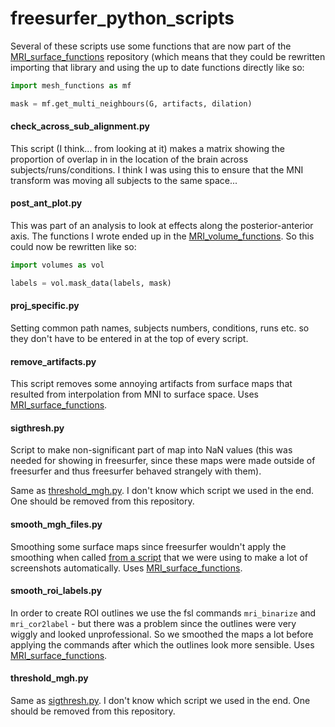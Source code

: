 # freesurfer_python_scripts

Several of these scripts use some functions that are now part of the
[MRI_surface_functions](https://github.com/Goffaux-Lab/MRI_surface_functions)
repository (which means that they could be rewritten importing that library and
using the up to date functions directly like so:

```python
import mesh_functions as mf

mask = mf.get_multi_neighbours(G, artifacts, dilation)
```

#### check_across_sub_alignment.py
This script (I think... from looking at it) makes a matrix showing the
proportion of overlap in in the location of the brain across
subjects/runs/conditions. I think I was using this to ensure that the MNI
transform was moving all subjects to the same space...

#### post_ant_plot.py
This was part of an analysis to look at effects along the posterior-anterior
axis. The functions I wrote ended up in the
[MRI_volume_functions](https://github.com/Goffaux-Lab/MRI_volume_functions).
So this could now be rewritten like so: 

```python
import volumes as vol

labels = vol.mask_data(labels, mask)
```

#### proj_specific.py
Setting common path names, subjects numbers, conditions, runs etc. so they
don't have to be entered in at the top of every script.

#### remove_artifacts.py
This script removes some annoying artifacts from surface maps that resulted
from interpolation from MNI to surface space. 
Uses [MRI_surface_functions](https://github.com/Goffaux-Lab/MRI_surface_functions).

#### sigthresh.py
Script to make non-significant part of map into NaN values (this was needed for
showing in freesurfer, since these maps were made outside of freesurfer and
thus freesurfer behaved strangely with them).

Same as
[threshold_mgh.py](https://github.com/Goffaux-Lab/freesurfer_python_scripts#threshold_mghpy).
I don't know which script we used in the end. One should be removed from this
repository.

#### smooth_mgh_files.py
Smoothing some surface maps since freesurfer wouldn't apply the smoothing when
called [from a script](https://github.com/Goffaux-Lab/freesurfer_bash_scripts/blob/main/screenshots.sh)
that we were using to make a lot of screenshots automatically.
Uses [MRI_surface_functions](https://github.com/Goffaux-Lab/MRI_surface_functions).

#### smooth_roi_labels.py
In order to create ROI outlines we use the fsl commands `mri_binarize` and
`mri_cor2label` - but there was a problem since the outlines were very wiggly
and looked unprofessional. So we smoothed the maps a lot before applying the
commands after which the outlines look more sensible.
Uses [MRI_surface_functions](https://github.com/Goffaux-Lab/MRI_surface_functions).

#### threshold_mgh.py
Same as
[sigthresh.py](https://github.com/Goffaux-Lab/freesurfer_python_scripts#sigthreshpy).
I don't know which script we used in the end. One should be removed from this
repository.

